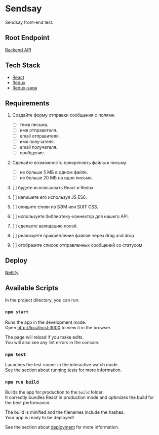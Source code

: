 # Sendsay
Sendsay front-end test.

## Root Endpoint
[Backend API](https://api.sendsay.ru/clu180)

## Tech Stack
- [React](https://reactjs.org/)
- [Redux](https://www.npmjs.com/package/redux)
- [Redux-saga](https://www.npmjs.com/package/redux-saga)

## Requirements
1. Создайте форму отправки сообщения с полями.
    * [ ] тема письма.
    * [ ] имя отправителя.
    * [ ] email отправителя.
    * [ ] имя получателя.
    * [ ] email получателя.
    * [ ] сообщение.

2. Сделайте возможность прикреплять файлы к письму.
    * [ ] не больше 5 МБ в одном файле.
    * [ ] не больше 20 МБ на одно письмо.

3. [ ] будете использовать React и Redux

4. [ ] напишете его используя JS ES6.

5. [ ] опишите стили по БЭМ или SUIT CSS.

6. [ ] используете библиотеку-коннектор для нашего API. 

7. [ ] сделаете валидацию полей. 

8. [ ] реализуете прикрепление файлов через drag and drop

9. [ ] отобразите список отправленных сообщений со статусом







## Deploy
[Netlify](https://nostalgic-kepler-363d85.netlify.com/)

## Available Scripts

In the project directory, you can run:

### `npm start`

Runs the app in the development mode.<br>
Open [http://localhost:3000](http://localhost:3000) to view it in the browser.

The page will reload if you make edits.<br>
You will also see any lint errors in the console.

### `npm test`

Launches the test runner in the interactive watch mode.<br>
See the section about [running tests](https://facebook.github.io/create-react-app/docs/running-tests) for more information.

### `npm run build`

Builds the app for production to the `build` folder.<br>
It correctly bundles React in production mode and optimizes the build for the best performance.

The build is minified and the filenames include the hashes.<br>
Your app is ready to be deployed!

See the section about [deployment](https://facebook.github.io/create-react-app/docs/deployment) for more information.